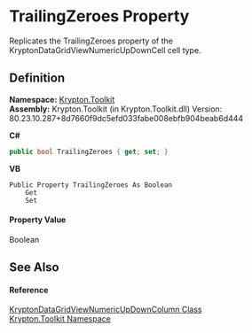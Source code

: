 # TrailingZeroes Property


Replicates the TrailingZeroes property of the KryptonDataGridViewNumericUpDownCell cell type.



## Definition
**Namespace:** <a href="79d2eac2-21f4-54ff-7552-b20c33c30600.md">Krypton.Toolkit</a>  
**Assembly:** Krypton.Toolkit (in Krypton.Toolkit.dll) Version: 80.23.10.287+8d7660f9dc5efd033fabe008ebfb904beab6d444

**C#**
``` C#
public bool TrailingZeroes { get; set; }
```
**VB**
``` VB
Public Property TrailingZeroes As Boolean
	Get
	Set
```



#### Property Value
Boolean

## See Also


#### Reference
<a href="2abe8105-6af4-2385-4c99-f0b41bed8311.md">KryptonDataGridViewNumericUpDownColumn Class</a>  
<a href="79d2eac2-21f4-54ff-7552-b20c33c30600.md">Krypton.Toolkit Namespace</a>  
